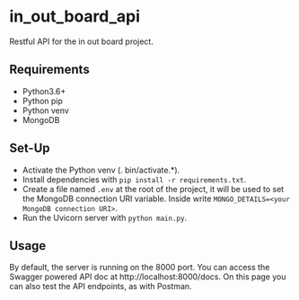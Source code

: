 # in_out_board_api
Restful API for the in out board project.

## Requirements
- Python3.6+
- Python pip
- Python venv
- MongoDB

## Set-Up
- Activate the Python venv (. bin/activate.*).
- Install dependencies with `pip install -r requirements.txt`.
- Create a file named `.env` at the root of the project, it will be used to set the MongoDB connection URI variable. Inside write `MONGO_DETAILS=<your MongoDB connection URI>`.
- Run the Uvicorn server with `python main.py`.

## Usage
By default, the server is running on the 8000 port. You can access the Swagger powered API doc at http://localhost:8000/docs. On this page you can also test the API endpoints, as with Postman.
